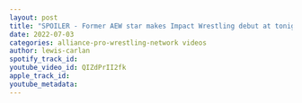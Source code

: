 ```yaml
---
layout: post
title: "SPOILER - Former AEW star makes Impact Wrestling debut at tonight's tapings"
date: 2022-07-03
categories: alliance-pro-wrestling-network videos
author: lewis-carlan
spotify_track_id: 
youtube_video_id: QIZdPrII2fk
apple_track_id: 
youtube_metadata: 
---
```


